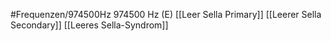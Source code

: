 #Frequenzen/974500Hz
974500 Hz (E)
[[Leer Sella Primary]]
[[Leerer Sella Secondary]]
[[Leeres Sella-Syndrom]]